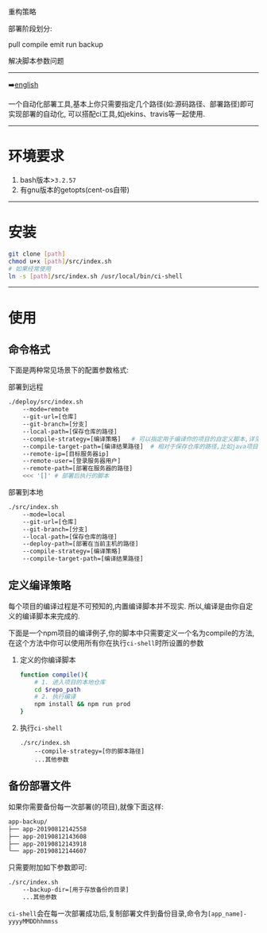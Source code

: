 重构策略

部署阶段划分:

pull
compile
emit
run
backup

解决脚本参数问题

---

➡️[english](README.en.md)

一个自动化部署工具,基本上你只需要指定几个路径(如:源码路径、部署路径)即可实现部署的自动化, 可以搭配ci工具,如jekins、travis等一起使用.

---

# 环境要求

1. bash版本>`3.2.57`
2. 有gnu版本的getopts(cent-os自带)

---

# 安装

```bash
git clone [path]
chmod u+x [path]/src/index.sh
# 如果经常使用
ln -s [path]/src/index.sh /usr/local/bin/ci-shell
```

---

# 使用

## 命令格式

下面是两种常见场景下的配置参数格式:

部署到远程

```bash
./deploy/src/index.sh
    --mode=remote
    --git-url=[仓库]
    --git-branch=[分支]
    --local-path=[保存仓库的路径]
    --compile-strategy=[编译策略]   # 可以指定用于编译你的项目的自定义脚本,详见下文.
    --compile-target-path=[编译结果路径]  # 相对于保存仓库的路径,比如java项目一般是target(聚合项目输入子模块的路径),前端一般为dist
    --remote-ip=[目标服务器ip] 
    --remote-user=[登录服务器用户] 
    --remote-path=[部署在服务器的路径]
    <<< '[]' # 部署后执行的脚本
```

部署到本地

```bash
./src/index.sh 
    --mode=local 
    --git-url=[仓库]
    --git-branch=[分支]
    --local-path=[保存仓库的路径]
    --deploy-path=[部署在当前主机的路径]
    --compile-strategy=[编译策略]
    --compile-target-path=[编译结果路径] 

```


## 定义编译策略

每个项目的编译过程是不可预知的,内置编译脚本并不现实. 所以,编译是由你自定义的编译脚本来完成的. 

下面是一个npm项目的编译例子,你的脚本中只需要定义一个名为compile的方法,在这个方法中你可以使用所有你在执行`ci-shell`时所设置的参数

1. 定义的你编译脚本

    ```bash
    function compile(){
        # 1. 进入项目的本地仓库
        cd $repo_path
        # 2. 执行编译
        npm install && npm run prod
    }
    ```

2. 执行`ci-shell`

    ```
    ./src/index.sh 
        --compile-strategy=[你的脚本路径]
        ...其他参数
    ```

## 备份部署文件

如果你需要备份每一次部署(的项目),就像下面这样:

```txt
app-backup/
├── app-20190812142558
├── app-20190812143608
├── app-20190812143918
└── app-20190812144607
```

只需要附加如下参数即可:

```txt
./src/index.sh 
    --backup-dir=[用于存放备份的目录]
    ...其他参数
```

`ci-shell`会在每一次部署成功后,复制部署文件到备份目录,命令为`[app_name]-yyyyMMDDhhmmss`
